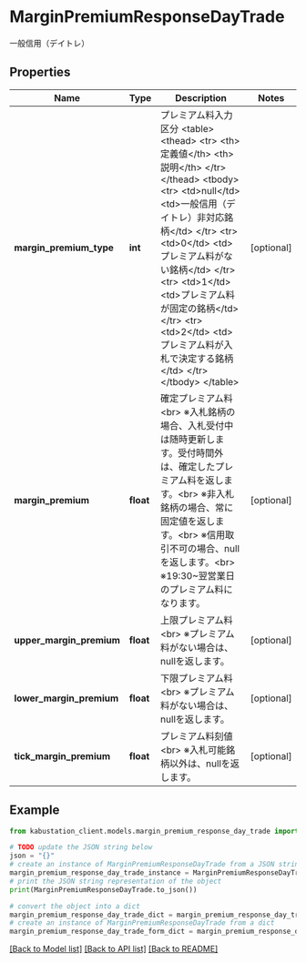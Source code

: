 # MarginPremiumResponseDayTrade

一般信用（デイトレ）

## Properties

Name | Type | Description | Notes
------------ | ------------- | ------------- | -------------
**margin_premium_type** | **int** | プレミアム料入力区分 &lt;table&gt;   &lt;thead&gt;       &lt;tr&gt;           &lt;th&gt;定義値&lt;/th&gt;           &lt;th&gt;説明&lt;/th&gt;       &lt;/tr&gt;   &lt;/thead&gt;   &lt;tbody&gt;       &lt;tr&gt;           &lt;td&gt;null&lt;/td&gt;           &lt;td&gt;一般信用（デイトレ）非対応銘柄&lt;/td&gt;       &lt;/tr&gt;       &lt;tr&gt;           &lt;td&gt;0&lt;/td&gt;           &lt;td&gt;プレミアム料がない銘柄&lt;/td&gt;       &lt;/tr&gt;       &lt;tr&gt;           &lt;td&gt;1&lt;/td&gt;           &lt;td&gt;プレミアム料が固定の銘柄&lt;/td&gt;       &lt;/tr&gt;       &lt;tr&gt;           &lt;td&gt;2&lt;/td&gt;           &lt;td&gt;プレミアム料が入札で決定する銘柄&lt;/td&gt;       &lt;/tr&gt;   &lt;/tbody&gt; &lt;/table&gt; | [optional] 
**margin_premium** | **float** | 確定プレミアム料&lt;br&gt; ※入札銘柄の場合、入札受付中は随時更新します。受付時間外は、確定したプレミアム料を返します。&lt;br&gt; ※非入札銘柄の場合、常に固定値を返します。&lt;br&gt; ※信用取引不可の場合、nullを返します。&lt;br&gt; ※19:30~翌営業日のプレミアム料になります。 | [optional] 
**upper_margin_premium** | **float** | 上限プレミアム料&lt;br&gt; ※プレミアム料がない場合は、nullを返します。 | [optional] 
**lower_margin_premium** | **float** | 下限プレミアム料&lt;br&gt; ※プレミアム料がない場合は、nullを返します。 | [optional] 
**tick_margin_premium** | **float** | プレミアム料刻値&lt;br&gt; ※入札可能銘柄以外は、nullを返します。 | [optional] 

## Example

```python
from kabustation_client.models.margin_premium_response_day_trade import MarginPremiumResponseDayTrade

# TODO update the JSON string below
json = "{}"
# create an instance of MarginPremiumResponseDayTrade from a JSON string
margin_premium_response_day_trade_instance = MarginPremiumResponseDayTrade.from_json(json)
# print the JSON string representation of the object
print(MarginPremiumResponseDayTrade.to_json())

# convert the object into a dict
margin_premium_response_day_trade_dict = margin_premium_response_day_trade_instance.to_dict()
# create an instance of MarginPremiumResponseDayTrade from a dict
margin_premium_response_day_trade_form_dict = margin_premium_response_day_trade.from_dict(margin_premium_response_day_trade_dict)
```
[[Back to Model list]](../README.md#documentation-for-models) [[Back to API list]](../README.md#documentation-for-api-endpoints) [[Back to README]](../README.md)


